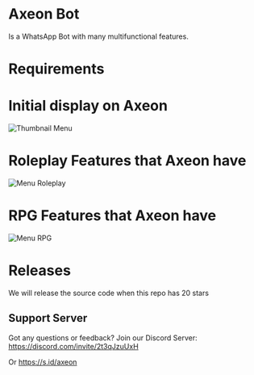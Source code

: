 # Axeon Bot
Is a WhatsApp Bot with many multifunctional features.

# Requirements


# Initial display on Axeon

![Thumbnail Menu](https://telegra.ph/file/e150214137e37f807a5ee.png)


# Roleplay Features that Axeon have

![Menu Roleplay](https://telegra.ph/file/1a7dfa7037d05f3314e8e.png)


# RPG Features that Axeon have

![Menu RPG](https://telegra.ph/file/4408c38a08cecd581e806.png)


# Releases
We will release the source code when this repo has 20 stars

## Support Server
Got any questions or feedback? Join our Discord Server: https://discord.com/invite/2t3qJzuUxH

Or https://s.id/axeon
